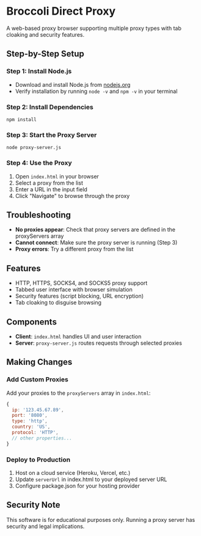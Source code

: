# Broccoli Direct Proxy

A web-based proxy browser supporting multiple proxy types with tab cloaking and security features.

## Step-by-Step Setup

### Step 1: Install Node.js
- Download and install Node.js from [nodejs.org](https://nodejs.org/)
- Verify installation by running `node -v` and `npm -v` in your terminal

### Step 2: Install Dependencies
```
npm install
```

### Step 3: Start the Proxy Server
```
node proxy-server.js
```

### Step 4: Use the Proxy
1. Open `index.html` in your browser
2. Select a proxy from the list 
3. Enter a URL in the input field
4. Click "Navigate" to browse through the proxy

## Troubleshooting

- **No proxies appear**: Check that proxy servers are defined in the proxyServers array
- **Cannot connect**: Make sure the proxy server is running (Step 3)
- **Proxy errors**: Try a different proxy from the list

## Features

- HTTP, HTTPS, SOCKS4, and SOCKS5 proxy support
- Tabbed user interface with browser simulation
- Security features (script blocking, URL encryption)
- Tab cloaking to disguise browsing

## Components

- **Client**: `index.html` handles UI and user interaction
- **Server**: `proxy-server.js` routes requests through selected proxies

## Making Changes

### Add Custom Proxies

Add your proxies to the `proxyServers` array in `index.html`:
```javascript
{ 
  ip: '123.45.67.89', 
  port: '8080', 
  type: 'http', 
  country: 'US',
  protocol: 'HTTP',
  // other properties...
}
```

### Deploy to Production

1. Host on a cloud service (Heroku, Vercel, etc.)
2. Update `serverUrl` in index.html to your deployed server URL
3. Configure package.json for your hosting provider

## Security Note

This software is for educational purposes only. Running a proxy server has security and legal implications. 